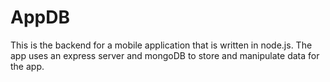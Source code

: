 # AppDB

This is the backend for a mobile application that is written in node.js.
The app uses an express server and mongoDB to store and manipulate data for the app. 
